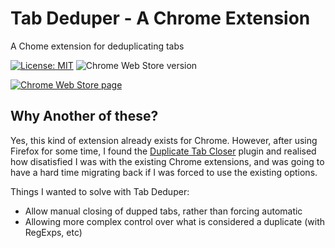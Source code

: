 # Tab Deduper - A Chrome Extension
A Chome extension for deduplicating tabs

[![License: MIT](https://img.shields.io/badge/License-MIT-lightgray.svg)](https://opensource.org/licenses/MIT)
![Chrome Web Store version](https://img.shields.io/chrome-web-store/v/fpcohiaaphpfoneofdlabjnpipbnkplj.svg)

[![Chrome Web Store page](https://developer.chrome.com/webstore/images/ChromeWebStore_BadgeWBorder_v2_206x58.png)](https://chrome.google.com/webstore/detail/tab-deduper/fpcohiaaphpfoneofdlabjnpipbnkplj)

## Why Another of these?
Yes, this kind of extension already exists for Chrome. However, after using Firefox for some time,
I found the [Duplicate Tab Closer](https://addons.mozilla.org/en-US/firefox/addon/duplicate-tabs-closer/)
plugin and realised how disatisfied I was with the existing Chrome extensions, and was going to have a hard time migrating
back if I was forced to use the existing options.

Things I wanted to solve with Tab Deduper:
- Allow manual closing of dupped tabs, rather than forcing automatic
- Allowing more complex control over what is considered a duplicate (with RegExps, etc)
